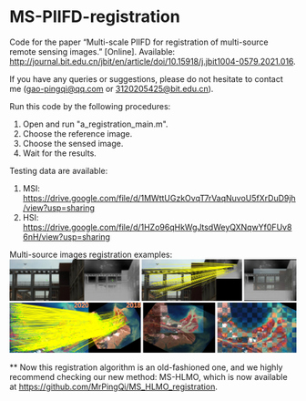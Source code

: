 # MS-PIIFD-registration
Code for the paper “Multi-scale PIIFD for registration of multi-source remote sensing images.” [Online]. Available: http://journal.bit.edu.cn/jbit/en/article/doi/10.15918/j.jbit1004-0579.2021.016.

If you have any queries or suggestions, please do not hesitate to contact me (gao-pingqi@qq.com or 3120205425@bit.edu.cn).

Run this code by the following procedures:

1. Open and run "a_registration_main.m".
2. Choose the reference image.
3. Choose the sensed image.
4. Wait for the results.


Testing data are available:

1. MSI: https://drive.google.com/file/d/1MWttUGzkOvqT7rVaqNuvoU5fXrDuD9jh/view?usp=sharing
2. HSI: https://drive.google.com/file/d/1HZo96qHkWgJtsdWeyQXNqwYf0FUv86nH/view?usp=sharing


Multi-source images registration examples:
![image](example1.jpg)
![image](example2.jpg)


** Now this registration algorithm is an old-fashioned one, and we highly recommend checking our new method: MS-HLMO, which is now available at https://github.com/MrPingQi/MS_HLMO_registration.
